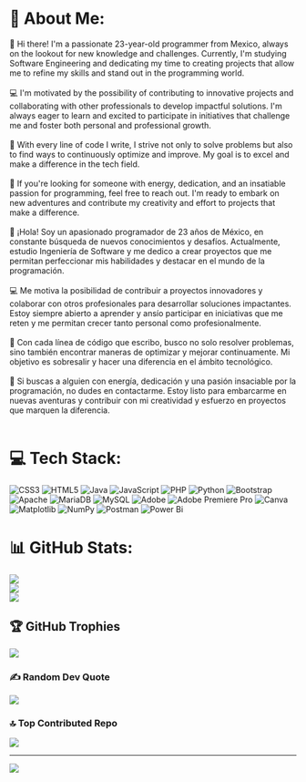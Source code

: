 # 💫 About Me:
👋 Hi there! I'm a passionate 23-year-old programmer from Mexico, always on the lookout for new knowledge and challenges. Currently, I'm studying Software Engineering and dedicating my time to creating projects that allow me to refine my skills and stand out in the programming world.<br><br>💻 I'm motivated by the possibility of contributing to innovative projects and collaborating with other professionals to develop impactful solutions. I'm always eager to learn and excited to participate in initiatives that challenge me and foster both personal and professional growth.<br><br>🚀 With every line of code I write, I strive not only to solve problems but also to find ways to continuously optimize and improve. My goal is to excel and make a difference in the tech field.<br><br>🌟 If you're looking for someone with energy, dedication, and an insatiable passion for programming, feel free to reach out. I'm ready to embark on new adventures and contribute my creativity and effort to projects that make a difference.<br><br>👋 ¡Hola! Soy un apasionado programador de 23 años de México, en constante búsqueda de nuevos conocimientos y desafíos. Actualmente, estudio Ingeniería de Software y me dedico a crear proyectos que me permitan perfeccionar mis habilidades y destacar en el mundo de la programación.<br><br>💻 Me motiva la posibilidad de contribuir a proyectos innovadores y colaborar con otros profesionales para desarrollar soluciones impactantes. Estoy siempre abierto a aprender y ansío participar en iniciativas que me reten y me permitan crecer tanto personal como profesionalmente.<br><br>🚀 Con cada línea de código que escribo, busco no solo resolver problemas, sino también encontrar maneras de optimizar y mejorar continuamente. Mi objetivo es sobresalir y hacer una diferencia en el ámbito tecnológico.<br><br>🌟 Si buscas a alguien con energía, dedicación y una pasión insaciable por la programación, no dudes en contactarme. Estoy listo para embarcarme en nuevas aventuras y contribuir con mi creatividad y esfuerzo en proyectos que marquen la diferencia.<br><br>


# 💻 Tech Stack:
![CSS3](https://img.shields.io/badge/css3-%231572B6.svg?style=for-the-badge&logo=css3&logoColor=white) ![HTML5](https://img.shields.io/badge/html5-%23E34F26.svg?style=for-the-badge&logo=html5&logoColor=white) ![Java](https://img.shields.io/badge/java-%23ED8B00.svg?style=for-the-badge&logo=openjdk&logoColor=white) ![JavaScript](https://img.shields.io/badge/javascript-%23323330.svg?style=for-the-badge&logo=javascript&logoColor=%23F7DF1E) ![PHP](https://img.shields.io/badge/php-%23777BB4.svg?style=for-the-badge&logo=php&logoColor=white) ![Python](https://img.shields.io/badge/python-3670A0?style=for-the-badge&logo=python&logoColor=ffdd54) ![Bootstrap](https://img.shields.io/badge/bootstrap-%238511FA.svg?style=for-the-badge&logo=bootstrap&logoColor=white) ![Apache](https://img.shields.io/badge/apache-%23D42029.svg?style=for-the-badge&logo=apache&logoColor=white) ![MariaDB](https://img.shields.io/badge/MariaDB-003545?style=for-the-badge&logo=mariadb&logoColor=white) ![MySQL](https://img.shields.io/badge/mysql-4479A1.svg?style=for-the-badge&logo=mysql&logoColor=white) ![Adobe](https://img.shields.io/badge/adobe-%23FF0000.svg?style=for-the-badge&logo=adobe&logoColor=white) ![Adobe Premiere Pro](https://img.shields.io/badge/Adobe%20Premiere%20Pro-9999FF.svg?style=for-the-badge&logo=Adobe%20Premiere%20Pro&logoColor=white) ![Canva](https://img.shields.io/badge/Canva-%2300C4CC.svg?style=for-the-badge&logo=Canva&logoColor=white) ![Matplotlib](https://img.shields.io/badge/Matplotlib-%23ffffff.svg?style=for-the-badge&logo=Matplotlib&logoColor=black) ![NumPy](https://img.shields.io/badge/numpy-%23013243.svg?style=for-the-badge&logo=numpy&logoColor=white) ![Postman](https://img.shields.io/badge/Postman-FF6C37?style=for-the-badge&logo=postman&logoColor=white) ![Power Bi](https://img.shields.io/badge/power_bi-F2C811?style=for-the-badge&logo=powerbi&logoColor=black)
# 📊 GitHub Stats:
![](https://github-readme-stats.vercel.app/api?username=LordAguaKate&theme=tokyonight&hide_border=false&include_all_commits=false&count_private=false)<br/>
![](https://github-readme-streak-stats.herokuapp.com/?user=LordAguaKate&theme=tokyonight&hide_border=false)<br/>
![](https://github-readme-stats.vercel.app/api/top-langs/?username=LordAguaKate&theme=tokyonight&hide_border=false&include_all_commits=false&count_private=false&layout=compact)

## 🏆 GitHub Trophies
![](https://github-profile-trophy.vercel.app/?username=LordAguaKate&theme=tokyonight&no-frame=false&no-bg=true&margin-w=4)

### ✍️ Random Dev Quote
![](https://quotes-github-readme.vercel.app/api?type=horizontal&theme=tokyonight)

### 🔝 Top Contributed Repo
![](https://github-contributor-stats.vercel.app/api?username=LordAguaKate&limit=5&theme=tokyonight&combine_all_yearly_contributions=true)

---
[![](https://visitcount.itsvg.in/api?id=LordAguaKate&icon=0&color=6)](https://visitcount.itsvg.in)

<!-- Proudly created with GPRM ( https://gprm.itsvg.in ) -->
